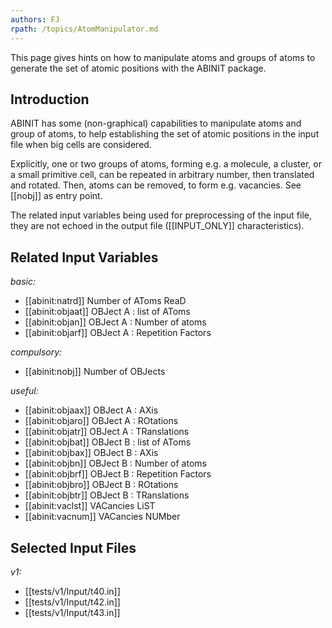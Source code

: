 ```yaml
---
authors: FJ
rpath: /topics/AtomManipulator.md
---
```

<!--
This file is automatically generated by mksite.py. All changes will be lost.
Change the input yaml files or the python code
-->

This page gives hints on how to manipulate atoms and groups of atoms to generate the set of atomic positions with the ABINIT package.

## Introduction

ABINIT has some (non-graphical) capabilities to manipulate atoms and group of
atoms, to help establishing the set of atomic positions in the input file when
big cells are considered.

Explicitly, one or two groups of atoms, forming e.g. a molecule, a cluster, or
a small primitive cell, can be repeated in arbitrary number, then translated
and rotated. Then, atoms can be removed, to form e.g. vacancies. See [[nobj]]
as entry point.

The related input variables being used for preprocessing of the input file,
they are not echoed in the output file ([[INPUT_ONLY]] characteristics).



## Related Input Variables

*basic:*

- [[abinit:natrd]]  Number of AToms ReaD
- [[abinit:objaat]]  OBJect A : list of AToms
- [[abinit:objan]]  OBJect A : Number of atoms
- [[abinit:objarf]]  OBJect A : Repetition Factors
 
*compulsory:*

- [[abinit:nobj]]  Number of OBJects
 
*useful:*

- [[abinit:objaax]]  OBJect A : AXis
- [[abinit:objaro]]  OBJect A : ROtations
- [[abinit:objatr]]  OBJect A : TRanslations
- [[abinit:objbat]]  OBJect B : list of AToms
- [[abinit:objbax]]  OBJect B : AXis
- [[abinit:objbn]]  OBJect B : Number of atoms
- [[abinit:objbrf]]  OBJect B : Repetition Factors
- [[abinit:objbro]]  OBJect B : ROtations
- [[abinit:objbtr]]  OBJect B : TRanslations
- [[abinit:vaclst]]  VACancies LiST
- [[abinit:vacnum]]  VACancies NUMber
 

## Selected Input Files

*v1:*

- [[tests/v1/Input/t40.in]]
- [[tests/v1/Input/t42.in]]
- [[tests/v1/Input/t43.in]]
 

